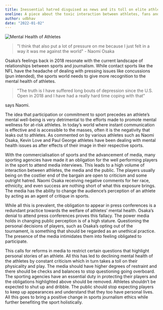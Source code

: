 ```yaml
---
title: Inessential hatred disguised as news and its toll on elite athletes’ mental well-being
oneline: A piece about the toxic interaction between athletes, fans and the media.
author: udbhav
date: "2022-01-02"
---
```


![Mental Health of Athletes](/blog/effect-of-media.jpeg)

> "I think that also put a lot of pressure on me because I just felt in a way it was me against the world" - Naomi Osaka

Osaka’s feelings back in 2018 resonate with the current landscape of relationships between sports and journalism. While contact sports like the NFL have the headache of dealing with pressing issues like concussions (pun intended), the sports world needs to give more recognition to the mental health of athletes.

> "The truth is I have suffered long bouts of depression since the U.S. Open in 2018 and I have had a really hard time coping with that"

says Naomi.

The idea that participation or commitment to sport precedes an athlete’s mental well-being is very detrimental to the efforts made to promote mental wellness for at-risk athletes.
In today’s world where instant communication is effective and is accessible to the masses, often it is the negativity that leaks out to athletes. As commented on by various athletes such as Naomi Osaka, Kevin Love and Paul George athletes have been dealing with mental health issues as after effects of their image in their respective sports.

With the commercialisation of sports and the advancement of media, many sporting agencies have made it an obligation for the well performing players in the sport to attend media interviews. This leads to a high volume of interaction between athletes, the media and the public. The players usually being on the costlier end of the bargain are open to criticism and some outright hatred. Naomi Osaka receiving negative comments for her race, ethnicity, and even success are nothing short of what this exposure brings. The media has the ability to change the audience’s perception of an athlete by acting as an agent of critique in sports.

While all this is prevalent, the obligation to appear in press conferences is a redundant practice towards the welfare of athletes’ mental health. Osaka’s denial to attend press conferences proves this fallacy. The power media holds in changing public perception is of a high stature. Questioning the personal decisions of players, such as Osaka’s opting out of the tournament, is something that should be regarded as an unethical practice. The presence of the media intimidates them into feeling obligated to participate.

This calls for reforms in media to restrict certain questions that highlight personal stories of an athlete. All this has led to declining mental health of the athletes by constant criticism which in turn takes a toll on their physicality and play. The media should have higher degrees of restraint and there should be checks and balances to stop questioning going overboard.
The sporting agencies have an essential duty in protecting their players and the obligations highlighted above should be removed. Athletes shouldn’t be expected to shut up and dribble. The public should stop expecting players to keep up appearances and understand that they too have personal lives. All this goes to bring a positive change in sports journalism ethics while further benefiting the sport holistically.
